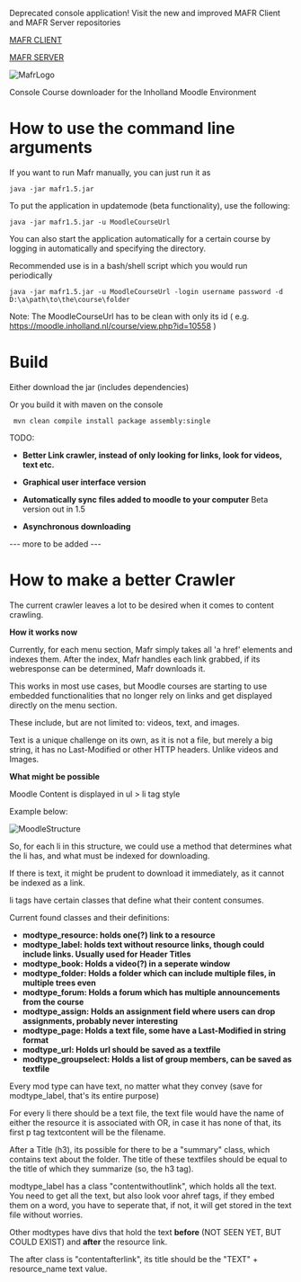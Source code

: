 Deprecated console application! Visit the new and improved MAFR Client and MAFR Server repositories

[MAFR CLIENT](https://github.com/Rascalov/MafrClientSide)

[MAFR SERVER](https://github.com/Rascalov/MafrServerSide)


![MafrLogo](https://i.imgur.com/j031Zng.png)

Console Course downloader for the Inholland Moodle  Environment 

# How to use the command line arguments
If you want to run Mafr manually, you can just run it as
```
java -jar mafr1.5.jar
```
To put the application in updatemode (beta functionality), use the following:
```
java -jar mafr1.5.jar -u MoodleCourseUrl
```
You can also start the application automatically for a certain course by logging in automatically and specifying the directory. 

Recommended use is in a bash/shell script which you would run periodically
```
java -jar mafr1.5.jar -u MoodleCourseUrl -login username password -d D:\a\path\to\the\course\folder
```
Note: The MoodleCourseUrl has to be clean with only its id ( e.g. https://moodle.inholland.nl/course/view.php?id=10558 )

# Build
Either download the jar (includes dependencies)

Or you build it with maven on the console
```
 mvn clean compile install package assembly:single
```


TODO:

- **Better Link crawler, instead of only looking for links, look for videos, text etc.**

- **Graphical user interface version**

- **Automatically sync files added to moodle to your computer**
    Beta version out in 1.5

- **Asynchronous downloading**

--- more to be added ---


# How to make a better Crawler

The current crawler leaves a lot to be desired when it comes to content crawling.

**How it works now**

Currently, for each menu section, Mafr simply takes all 'a href' elements and indexes them. After the index, Mafr handles each link grabbed, if its webresponse can be determined, Mafr downloads it.

This works in most use cases, but Moodle courses are starting to use embedded functionalities that no longer rely on links and get displayed directly on the menu section. 

These include, but are not limited to: videos, text, and images. 

Text is a unique challenge on its own, as it is not a file, but merely a big string, it has no Last-Modified or other HTTP headers. Unlike videos and Images. 

**What might be possible**

Moodle Content is displayed in ul > li tag style 

Example below:

![MoodleStructure](https://i.imgur.com/qZ7rV0D.png)

So, for each li in this structure, we could use a method that determines what the li has, and what must be indexed for downloading. 

If there is text, it might be prudent to download it immediately, as it cannot be indexed as a link. 

li tags have certain classes that define what their content consumes.

Current found classes and their definitions:
- **modtype_resource: holds one(?) link to a resource**
- **modtype_label: holds text without resource links, though could include links. Usually used for Header Titles**
- **modtype_book: Holds a video(?) in a seperate window**
- **modtype_folder: Holds a folder which can include multiple files, in multiple trees even**
- **modtype_forum: Holds a forum which has multiple announcements from the course**
- **modtype_assign: Holds an assignment field where users can drop assignments, probably never interesting** 
- **modtype_page: Holds a text file, some have a Last-Modified in string format**  
- **modtype_url: Holds url should be saved as a textfile**   
- **modtype_groupselect: Holds a list of group members, can be saved as textfile**   


Every mod type can have text, no matter what they convey (save for modtype_label, that's its entire purpose)

For every li there should be a text file, the text file would have the name of either the resource it is associated with OR, in case it has none of that, its first p tag textcontent will be the filename.

After a Title (h3), its possible for there to be a "summary" class, which contains text about the folder. The title of these textfiles should be equal to the title of which they summarize (so, the h3 tag).

modtype_label has a class "contentwithoutlink", which holds all the text. You need to get all the text, but also look voor ahref tags, if they embed them on a word, you have to seperate that, if not, it will get stored in the text file without worries. 


Other modtypes have divs that hold the text **before** (NOT SEEN YET, BUT COULD EXIST) and **after** the resource link.

The after class is "contentafterlink", its title should be the "TEXT" + resource_name text value. 











